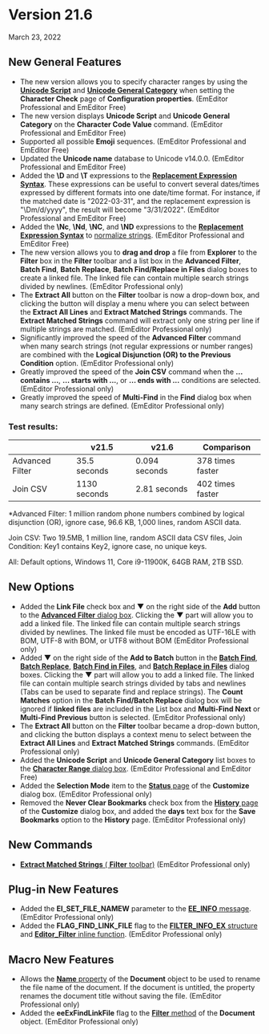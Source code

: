 # Version 21.6

March 23, 2022

## New General Features

- The new version allows you to specify character ranges by using the **[Unicode Script](https://www.unicode.org/reports/tr24/tr24-32.html)** and **[Unicode General Category](https://www.unicode.org/reports/tr44/#General_Category_Values)** when setting the **Character Check** page of **Configuration properties**. (EmEditor Professional and EmEditor Free)
- The new version displays **Unicode Script** and **Unicode General Category** on the **Character Code Value** command. (EmEditor Professional and EmEditor Free)
- Supported all possible **Emoji** sequences. (EmEditor Professional and EmEditor Free)
- Updated the **Unicode name** database to Unicode v14.0.0. (EmEditor Professional and EmEditor Free)
- Added the **\\D** and **\\T** expressions to the **[Replacement Expression Syntax](../howto/search/replacement_expression_syntax)**. These expressions can be useful to convert several dates/times expressed by different formats into one date/time format. For instance, if the matched date is "2022-03-31", and the replacement expression is "\\Dm/d/yyyy", the result will become "3/31/2022". (EmEditor Professional and EmEditor Free)
- Added the **\\Nc**, **\\Nd**, **\\NC**, and **\\ND** expressions to the **[Replacement Expression Syntax](../howto/search/replacement_expression_syntax)** to [normalize strings](https://www.unicode.org/reports/tr15/). (EmEditor Professional and EmEditor Free)
- The new version allows you to **drag and drop** a file from **Explorer** to the **Filter** box in the **Filter** toolbar and a list box in the **Advanced Filter**, **Batch Find**, **Batch Replace**, **Batch Find/Replace in Files** dialog boxes to create a linked file. The linked file can contain multiple search strings divided by newlines. (EmEditor Professional only)
- The **Extract All** button on the **Filter** toolbar is now a drop-down box, and clicking the button will display a menu where you can select between the **Extract All Lines** and **Extract Matched Strings** commands. The **Extract Matched Strings** command will extract only one string per line if multiple strings are matched. (EmEditor Professional only)
- Significantly improved the speed of the **Advanced Filter** command when many search strings (not regular expressions or number ranges) are combined with the **Logical Disjunction (OR) to the Previous Condition** option. (EmEditor Professional only)
- Greatly improved the speed of the **Join CSV** command when the **... contains ...**, **... starts with ...**, or **... ends with ...** conditions are selected. (EmEditor Professional only)
- Greatly improved the speed of **Multi-Find** in the **Find** dialog box when many search strings are defined. (EmEditor Professional only)

### Test results:

|  | v21.5 | v21.6 | Comparison |
| --- | --- | --- | --- |
| Advanced Filter | 35.5 seconds | 0.094 seconds | 378 times faster |
| Join CSV | 1130 seconds | 2.81 seconds | 402 times faster |

\*Advanced Filter: 1 million random phone numbers combined by logical disjunction (OR), ignore case, 96.6 KB, 1,000 lines, random ASCII data.

Join CSV: Two 19.5MB, 1 million line, random ASCII data CSV files, Join Condition: Key1 contains Key2, ignore case, no unique keys.

All: Default options, Windows 11, Core i9-11900K, 64GB RAM, 2TB SSD.

## New Options

- Added the **Link File** check box and ▼ on the right side of the **Add** button to the [**Advanced Filter** dialog box](../dlg/advanced_filter/index). Clicking the ▼ part will allow you to add a linked file. The linked file can contain multiple search strings divided by newlines. The linked file must be encoded as UTF-16LE with BOM, UTF-8 with BOM, or UTF8 without BOM (EmEditor Professional only)
- Added ▼ on the right side of the **Add to Batch** button in the **[Batch Find](../dlg/find/index)**, **[Batch Replace](../dlg/replace/index)**, **[Batch Find in Files](../dlg/find_in_files/index)**, and **[Batch Replace in Files](../dlg/replace_in_files/index)** dialog boxes. Clicking the ▼ part will allow you to add a linked file. The linked file can contain multiple search strings divided by tabs and newlines (Tabs can be used to separate find and replace strings). The **Count Matches** option in the **Batch Find/Batch Replace** dialog box will be ignored if **linked files** are included in the List box and **Multi-Find Next** or **Multi-Find Previous** button is selected. (EmEditor Professional only)
- The **Extract All** button on the **Filter** toolbar became a drop-down button, and clicking the button displays a context menu to select between the **Extract All Lines** and **Extract Matched Strings** commands. (EmEditor Professional only)
- Added the **Unicode Script** and **Unicode General Category** list boxes to the [**Character Range** dialog box](../dlg/properties/char_check/char_range/index). (EmEditor Professional and EmEditor Free)
- Added the **Selection Mode** item to the [**Status** page](../dlg/customize/status/index) of the **Customize** dialog box. (EmEditor Professional only)
- Removed the **Never Clear Bookmarks** check box from the [**History** page](../dlg/customize/history/index) of the **Customize** dialog box, and added the **days** text box for the **Save Bookmarks** option to the **History** page. (EmEditor Professional only)

## New Commands

- [**Extract Matched Strings** ( **Filter** toolbar)](../cmd/search/filterbar_extract_matches) (EmEditor Professional only)

## Plug-in New Features

- Added the **EI\_SET\_FILE\_NAMEW** parameter to the [**EE\_INFO** message](../plugin/message/ee_info). (EmEditor Professional only)
- Added the **FLAG\_FIND\_LINK\_FILE** flag to the [**FILTER\_INFO\_EX** structure](../plugin/structure/filter_info_ex) and [**Editor\_Filter** inline function](../plugin/macro/editor_filter). (EmEditor Professional only)

## Macro New Features

- Allows the [**Name** property](../macro/document/document_name) of the **Document** object to be used to rename the file name of the document. If the document is untitled, the property renames the document title without saving the file. (EmEditor Professional only)
- Added the **eeExFindLinkFile** flag to the [**Filter** method](../macro/document/filter) of the **Document** object. (EmEditor Professional only)